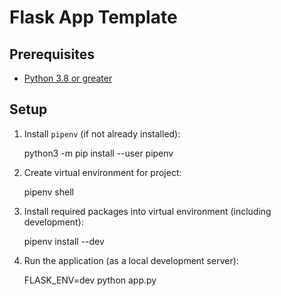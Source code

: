 # Flask App Template

## Prerequisites

- [Python 3.8 or greater](https://www.python.org/downloads/)

## Setup

1. Install `pipenv` (if not already installed):

	python3 -m pip install --user pipenv

2. Create virtual environment for project:

	pipenv shell

3. Install required packages into virtual environment (including development):

	pipenv install --dev

4. Run the application (as a local development server):

	FLASK_ENV=dev python app.py

